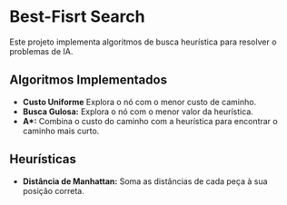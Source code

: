 # Best-Fisrt Search

Este projeto implementa algoritmos de busca heurística para resolver o problemas de IA.

## Algoritmos Implementados
* **Custo Uniforme** Explora o nó com o menor custo de caminho.
* **Busca Gulosa:** Explora o nó com o menor valor da heurística.
* **A\*:** Combina o custo do caminho com a heurística para encontrar o caminho mais curto.

## Heurísticas

* **Distância de Manhattan:** Soma as distâncias de cada peça à sua posição correta.